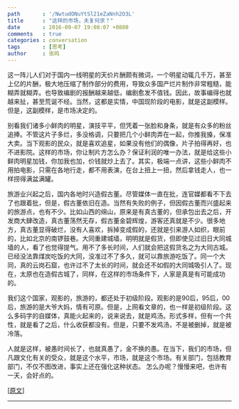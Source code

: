 ```yaml
---
path       : '/NwtudONuYtSl21eZaNnh2O3L'
title      : "这样的市场，夫复何求？"
date       : 2016-09-07 19:08:07 +0800
comments   : true
categories : conversation
tags       : [思考]
author     : 张鸣
---
```


这一阵儿人们对于国内一线明星的天价片酬颇有微词，一个明星动辄几千万，甚至上亿的片酬，极大地压缩了制作部分的费用，导致众多国产烂片制作非常粗糙，能糊弄就糊弄。也导致编剧的报酬越来越低，编剧愈发不值钱。因此，故事编得也就越来扯，甚至荒诞不经。当然，这都是实情，中国现阶段的电影，就是这副模样。但是，这副模样，是市场决定的。

别看我们诸多小鲜肉的明星，演技平平，但凭着一张脸和身条，就是有众多的粉丝追捧。不管这片子多烂，多没格调，只要把几个小鲜肉弄在一起，你推我搡，保准大卖。当下观影的民众，就是喜欢追星，如果没有他们的偶像，片子拍得再好，也不进影院。这样的市场，你让制片方怎么办？保证利润的唯一办法，就是给这些小鲜肉明星加钱，你加我也加，价钱就炒上去了。其实，极端一点讲，这些小鲜肉不用拍电影，只需在各地行走，都不用表演，在台上扭上一扭，然后拿钱走人，也一样捞得满盆满罐。

<!--more-->

旅游业兴起之后，国内各地时兴造假古董。尽管媒体一直在批，连官媒都看不下去了也跟着批，但是，假古董依旧在造。当然有失败的例子，但因假古董而兴盛起来的旅游点，也有不少。比如山西的绵山，原来是有真古董的，但承包出去之后，开发商大肆改造，真古董荡然无存，假古董金碧辉煌，游客还真就是不少。很多地方，真古董显得破烂，没有人喜欢，拆掉变成假的，还就是引来游人如织，眼前的，比如北京的南锣鼓巷。大同重建城墙，明明就是假货，但即使见过旧日大同城墙的人，看了也觉得提气。用不了多长时间，人们就会把这假货名之为大同古城。已经没法靠煤炭吃饭的大同，没准过不了多久，就可以靠旅游吃饭了。同一个大同，真的云岗石窟，也许过不了太长的时间，就会还不如假的大同城吸引人了。现在，太原也在造假古城了，同样，在这样的市场条件下，人家是真是有可能成功的。

我们这个国家，观影的，旅游的，都还处于初级阶段。观影的是90后，95后，00后，旅游的是大爷大妈，情有可原。但是，上网看文章的，也一样是初级阶段。这么多码字的自媒体，真能火起来的，说来说去，就是鸡汤。形式多样，但有一个共性，就是看了之后，什么收获都没有。但是，只要不发鸡汤，不是被删掉，就是被冷落。

人就是这样，被愚时间长了，也就真愚了，金不换的愚。在当下，我们的市场，但凡跟文化有关的受众，就是这个水平，市场，就是这个市场。有关部门，包括教育部门，不仅不图改进，事实上还在强化这种状态。
怎么办呢？慢慢来吧，也许有一天，会好点的。

[<a target="_blank" href="http://mp.weixin.qq.com/s?__biz=MjM5NDQ5NDAyMg==&mid=2651358340&idx=1&sn=97c3bfff8a11780f97762e02ac16dd44&scene=0#rd">原文</a>]

***
